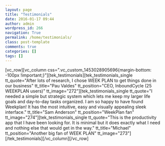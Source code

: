 ```yaml
---
layout: page
title: "Testimonials"
date: 2016-01-17 09:44
author: admin
wordpress_id: 266
navigation: True
permalink: /home/testimonials/
class: post-template
comments: true
categories: []
tags: []
---
```

[vc_row][vc_column css=".vc_custom_1453028905696{margin-bottom: -100px !important;}"][tek_testimonials][tek_testimonials_single tt_quote="After lots of research, I chose WEEK PLAN to get things done in our business" tt_title="Pau Valdes" tt_position="CEO, InboundCycle (25 WEEKPLAN users)" tt_image="272"][tek_testimonials_single tt_quote="I needed a simple but strategic system which lets me keep my larger life goals and day-to-day tasks organized. I am so happy to have found Weekplan! It has the most intuitive, easy and visually appealing sleek interface." tt_title="Sam Anderson" tt_position="WeekPlan fan" tt_image="274"][tek_testimonials_single tt_quote="This is the productivity app that I have been looking for. It is minimal but it does exactly what I need and nothing else that would get in the way." tt_title="Michael" tt_position="Another big fan of WEEK PLAN" tt_image="273"][/tek_testimonials][/vc_column][/vc_row]
